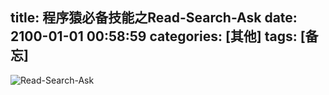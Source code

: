 title: 程序猿必备技能之Read-Search-Ask
date: 2100-01-01 00:58:59
categories: [其他]
tags: [备忘]
---

![Read-Search-Ask](http://zaozaool.github.io/pic/read-search-ask.jpg)